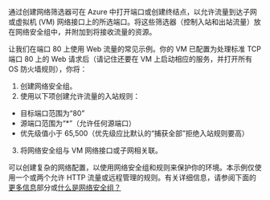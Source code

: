 通过创建网络筛选器可在 Azure 中打开端口或创建终结点，以允许流量到达子网或虚拟机 (VM) 网络接口上的所选端口。将这些筛选器（控制入站和出站流量）放在网络安全组中，并附加到将接收流量的资源。

让我们在端口 80 上使用 Web 流量的常见示例。你的 VM 已配置为处理标准 TCP 端口 80 上的 Web 请求后（请记住还要在 VM 上启动相应的服务，并打开所有 OS 防火墙规则），你将：

1. 创建网络安全组。
2. 使用以下项创建允许流量的入站规则：
  - 目标端口范围为“80”
  - 源端口范围为“*”（允许任何源端口）
  - 优先级值小于 65,500（优先级应比默认的“捕获全部”拒绝入站规则要高）
3. 将网络安全组与 VM 网络接口或子网相关联。
    
可以创建复杂的网络配置，以使用网络安全组和规则来保护你的环境。本示例仅使用一个或两个允许 HTTP 流量或远程管理的规则。有关详细信息，请参阅下面的[更多信息](#more-information-on-network-security-groups)部分或[什么是网络安全组？](/documentation/articles/virtual-networks-nsg/)

<!---HONumber=Mooncake_0829_2016-->